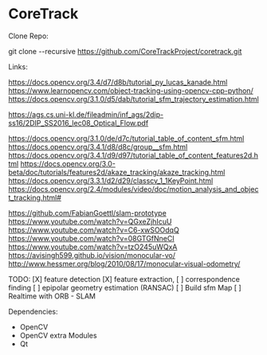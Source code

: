 # CoreTrack

Clone Repo:

git clone --recursive https://github.com/CoreTrackProject/coretrack.git

Links:


https://docs.opencv.org/3.4/d7/d8b/tutorial_py_lucas_kanade.html
https://www.learnopencv.com/object-tracking-using-opencv-cpp-python/
https://docs.opencv.org/3.1.0/d5/dab/tutorial_sfm_trajectory_estimation.html

https://ags.cs.uni-kl.de/fileadmin/inf_ags/2dip-ss16/2DIP_SS2016_lec08_Optical_Flow.pdf

https://docs.opencv.org/3.1.0/de/d7c/tutorial_table_of_content_sfm.html
https://docs.opencv.org/3.4.1/d8/d8c/group__sfm.html
https://docs.opencv.org/3.4.1/d9/d97/tutorial_table_of_content_features2d.html
https://docs.opencv.org/3.0-beta/doc/tutorials/features2d/akaze_tracking/akaze_tracking.html
https://docs.opencv.org/3.3.1/d2/d29/classcv_1_1KeyPoint.html
https://docs.opencv.org/2.4/modules/video/doc/motion_analysis_and_object_tracking.html#

https://github.com/FabianGoettl/slam-prototype
https://www.youtube.com/watch?v=QGxeZjhIcuU
https://www.youtube.com/watch?v=C6-xwSOOdqQ
https://www.youtube.com/watch?v=08GTGfNneCI
https://www.youtube.com/watch?v=tzO245uWQxA
https://avisingh599.github.io/vision/monocular-vo/
http://www.hessmer.org/blog/2010/08/17/monocular-visual-odometry/

TODO:
[X] feature detection
[X] feature extraction,
[ ] correspondence finding
[ ] epipolar geometry estimation (RANSAC)
[ ] Build sfm Map
[ ] Realtime with ORB - SLAM

Dependencies:

- OpenCV
- OpenCV extra Modules
- Qt
